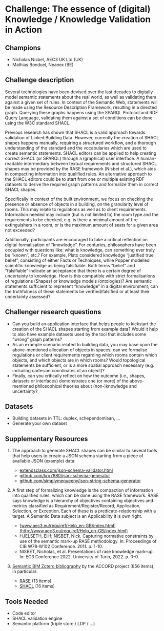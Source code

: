 # Challenge: The essence of (digital) Knowledge / Knowledge Validation in Action

## Champions
- Nicholas Nisbet, AEC3 UK Ltd (UK)
- Mathias Bonduel, Neanex (BE)

## Challenge description
Several technologies have been devised over the last decades to digitally model semantic statements about the real world, as well as validating them against a given set of rules. In context of the Semantic Web, statements will be made using the Resource Description Framework, resulting in a directed graph. Querying these graphs happens using the SPARQL Protocol and RDF Query Language, validating them against a set of conditions can be done using the W3C standard SHACL.

Previous research has shown that SHACL is a valid approach towards validation of Linked Building Data. However, currently the creation of SHACL shapes happens manually, requiring a structured workflow, and a thorough understanding of the standard and the vocabularies which are used to create semantic statements. SHACL editors can be applied to help creating correct SHACL (or SPARQL) through a (graphical) user interface. A human-readable intermediary between textual requirements and structured SHACL shapes may be provided by the RASE framework (Nisbet et al.), which aids in compacting information into qualified rules.
An alternative approach to the SHACL editors could be to start from one or multiple existing RDF datasets to derive the required graph patterns and formalize them in correct SHACL shapes.

Specifically in context of the built environment, we focus on checking the presence or absence of objects in a building, on the granularity level of rooms. This may relate to regulations as well as to client requirements. Information needed may include (but is not limited to) the room type and the requirements to be checked, e.g. is there a minimal amount of fire extinguishers in a room, or is the maximum amount of seats for a given area not exceeded?

Additionally, participants are encouraged to take a critical reflection on digital formalisation of “knowledge”. For centuries, philosophers have been occupied with questions like: what is knowledge, can something ever truly be “known”, etc.? For example, Plato considered knowledge “justified true belief”, consisting of either Facts or Techniques, while Popper modelled scientific knowledge as being falsifiable. Both terms “belief” and “falsifiable” indicate an acceptance that there is a certain degree of uncertainty to knowledge. How is this compatible with strict formalisations of regulations (Shapes) or knowledge models (ontologies)? Are semantic statements sufficient to represent “knowledge” in a digital environment; can the truthfulness of these statements be verified/falsified or at least their uncertainty assessed?

## Challenger research questions
- Can you build an application interface that helps people to kickstart the creation of the SHACL shapes starting from example data? Would it help to also have example datasets used by the tool that includes some “wrong” graph patterns?
- As an example scenario related to building data, you may base upon the above-mentioned allocation of objects in spaces: can we formalise regulations or client requirements regarding which rooms contain which objects, and which objects are in which rooms? Would topological statements be sufficient, or is a more spatial approach necessary (e.g. including cartesian coordinates of an object)?
- Finally, can you critically reflect on how the outcome (i.e., shapes, datasets or interfaces) demonstrates one (or more) of the above-mentioned philosophical theories about (non-)knowledge and uncertainty?

## Datasets
- Building datasets in TTL: duplex, schependomlaan, …
- Generate your own dataset

## Supplementary Resources

1. The approach to generate SHACL shapes can be similar to several tools that help users to create a JSON schema starting from a piece of available JSON (example) data:

    - [extendsclass.com/json-schema-validator.html](https://extendsclass.com/json-schema-validator.html) 
    - [github.com/krg7880/json-schema-generator](https://github.com/krg7880/json-schema-generator) 
    - [github.com/simplymequeeny/json-string-schema-generator](https://github.com/simplymequeeny/json-string-schema-generator)

2. A first step of formalizing knowledge is the compaction of information into qualified rules, which can be done using the RASE framework. RASE says knowledge is a hierarchy of objectives containing objectives and metrics classified as Requirement/Register/Record, Application, Selection, or Exception. Each of these is a predicate-relationship with a target. A Semantic Data subject is an Applicability it is own right.

    - [www.aec3.eu/require1/Help_en-GB/index.html](http://www.aec3.eu/require1/Help_en-GB/index.html)
    - HJELSETH, Eilif; NISBET, Nick. Capturing normative constraints by use of the semantic mark-up RASE methodology. In: Proceedings of CIB W78-W102 Conference. 2011. p. 1-10.
    - NISBET, Nicholas, et al. Presentations of rase knowledge mark-up. In: EC3 Conference 2022. University of Turin, 2022. p. 0-0.

3. [Semantic BIM Zotero bibliography](https://www.zotero.org/groups/3007408/semantic_bim/library) by the ACCORD project (856 items), in particular:

    - [RASE](https://www.zotero.org/groups/3007408/semantic_bim/tags/Requirement%2C%20Applies%2C%20Selection%2C%20Exception%20(RASE)) (13 items)
    - [SHACL](https://www.zotero.org/groups/3007408/semantic_bim/tags/Shapes%20Constraint%20Language%20(SHACL)) (16 items)

## Tools Needed
- Code editor
- SHACL validation engine
- Semantic platform (triple store / LDP / …)
